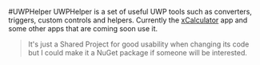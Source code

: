 #UWPHelper
UWPHelper is a set of useful UWP tools such as converters, triggers, custom controls and helpers. Currently the [xCalculator][1] app and some other apps that are coming soon use it.

[1]: https://www.microsoft.com/store/apps/9nblggh5zbj6

> It's just a Shared Project for good usability when changing its code but I could make it a NuGet package if someone will be interested.

